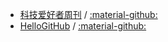 - [科技爱好者周刊](https://www.ruanyifeng.com/blog) / [:material-github:](https://github.com/ruanyf/weekly)
- [HelloGitHub](https://hellogithub.com) / [:material-github:](https://github.com/521xueweihan/HelloGitHub)
